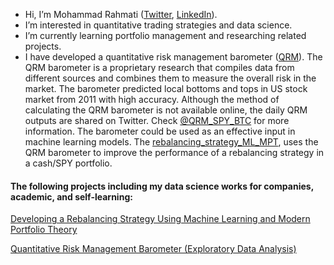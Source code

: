 - Hi, I’m Mohammad Rahmati ([Twitter](https://twitter.com/111oRa), [LinkedIn](https://www.linkedin.com/in/111ora/)).
- I’m interested in quantitative trading strategies and data science.
- I’m currently learning portfolio management and researching related projects. 
- I have developed a quantitative risk management barometer ([QRM](https://github.com/Mohammad-Rahmati/QRM_barometer)). The QRM barometer is a proprietary research that compiles data from different sources and combines them to measure the overall risk in the market. The barometer predicted local bottoms and tops in US stock market from 2011 with high accuracy. Although the method of calculating the QRM barometer is not available online, the daily QRM outputs are shared on Twitter. Check [@QRM_SPY_BTC](https://twitter.com/QRM_SPY_BTC) for more information. The barometer could be used as an effective input in machine learning models. The [rebalancing_strategy_ML_MPT](https://github.com/Mohammad-Rahmati/Rebalancing_Strategy_ML_MPT), uses the QRM barometer to improve the performance of a rebalancing strategy in a cash/SPY portfolio.

#### The following projects including my data science works for companies, academic, and self-learning:

[Developing a Rebalancing Strategy Using Machine Learning and Modern Portfolio Theory](https://github.com/Mohammad-Rahmati/Rebalancing_Strategy_ML_MPT)

[Quantitative Risk Management Barometer (Exploratory Data Analysis)](https://github.com/Mohammad-Rahmati/QRM_barometer)
